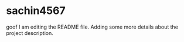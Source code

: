 # sachin4567
goof
I am editing the README file. Adding some more details about the project description.

